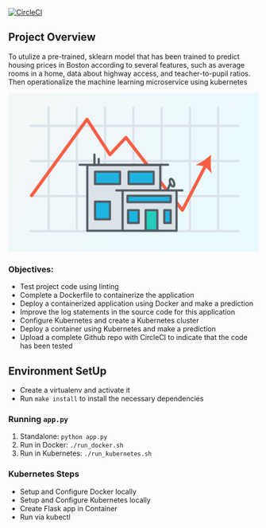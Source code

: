 [![CircleCI](https://circleci.com/gh/wendysegura/ml-microservice-kubernetes.svg?style=svg)](https://circleci.com/gh/wendysegura/ml-microservice-kubernetes)

## Project Overview
To utulize a pre-trained, sklearn model that has been trained to predict housing prices in Boston according to several features, such as average rooms in a home, data about highway access, and teacher-to-pupil ratios.
Then operationalize the machine learning microservice using kubernetes

<img src="model_data/housegraph.png"/>



### Objectives:
* Test project code using linting
* Complete a Dockerfile to containerize the application
* Deploy a containerized application using Docker and make a prediction
* Improve the log statements in the source code for this application
* Configure Kubernetes and create a Kubernetes cluster
* Deploy a container using Kubernetes and make a prediction
* Upload a complete Github repo with CircleCI to indicate that the code has been tested


## Environment SetUp

* Create a virtualenv and activate it
* Run `make install` to install the necessary dependencies

### Running `app.py`

1. Standalone:  `python app.py`
2. Run in Docker:  `./run_docker.sh`
3. Run in Kubernetes:  `./run_kubernetes.sh`

### Kubernetes Steps

* Setup and Configure Docker locally
* Setup and Configure Kubernetes locally
* Create Flask app in Container
* Run via kubectl
